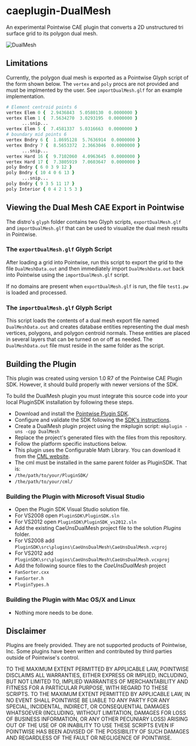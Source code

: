 # caeplugin-DualMesh
An experimental Pointwise CAE plugin that converts a 2D unstructured tri 
surface grid to its polygon dual mesh.

![DualMesh][Logo]


## Limitations

Currently, the polygon dual mesh is exported as a Pointwise Glyph script of 
the form shown below. The `vertex` and `poly` procs are not provided and 
must be implmented by the user. See `importDualMesh.glf` for an example 
implementation.

```Tcl
# Element centroid points 6
vertex Elem 0 {  2.9436843  5.0580130  0.0000000 }
vertex Elem 1 {  7.5634270  3.0293195  0.0000000 }
      ...snip...
vertex Elem 5 {  7.4581337  5.0316663  0.0000000 }
# boundary mid points 6
vertex Bndry 6 {  1.8695128  5.7636914  0.0000000 }
vertex Bndry 7 {  8.5653372  2.3663046  0.0000000 }
      ...snip...
vertex Hard 16 {  9.7102060  4.0963645  0.0000000 }
vertex Hard 17 {  7.3805919  7.0603647  0.0000000 }
poly Bndry { 6 0 3 9 12 }
poly Bndry { 10 4 0 6 13 }
      ...snip...
poly Bndry { 9 3 5 11 17 }
poly Interior { 0 4 2 1 5 3 }
```

## Viewing the Dual Mesh CAE Export in Pointwise

The distro's `glyph` folder contains two Glyph scripts, `exportDualMesh.glf` 
and `importDualMesh.glf` that can be used to visualize the dual mesh results 
in Pointwise.

### The `exportDualMesh.glf` Glyph Script

After loading a grid into Pointwise, run this script to export the grid to the 
file `DualMeshData.out` and then immediately import `DualMeshData.out` back 
into Pointwise using the `importDualMesh.glf` script.

If no domains are present when `exportDualMesh.glf` is run, the file `test1.pw` 
is loaded and processed.

### The `importDualMesh.glf` Glyph Script
 
This script loads the contents of a dual mesh export file named `DualMeshData.out`
and creates database entities representing the dual mesh vertices, polygons, and 
polygon centroid normals. These entities are placed in several layers that can be 
turned on or off as needed. The `DualMeshData.out` file must reside in the same 
folder as the script.


## Building the Plugin

This plugin was created using version 1.0 R7 of the Pointwise CAE Plugin SDK.
However, it should build properly with newer versions of the SDK.

To build the DualMesh plugin you must integrate this source code into your local PluginSDK 
installation by following these steps.

* Download and install the [Pointwise Plugin SDK][SDKdownload].
* Configure and validate the SDK following the [SDK's instructions][SDKdocs].
* Create a DualMesh plugin project using the mkplugin script: `mkplugin -uns -cpp DualMesh`
* Replace the project's generated files with the files from this repository.
* Follow the platform specific instuctions below.
* This plugin uses the Configurable Math Library. You can download it from the [CML website][CMLwebsite].
 * The cml must be installed in the same parent folder as PluginSDK. That is:
  * `/the/path/to/your/PluginSDK/`
  * `/the/path/to/your/cml/`

### Building the Plugin with Microsoft Visual Studio

* Open the Plugin SDK Visual Studio solution file.
 * For VS2008 open `PluginSDK\PluginSDK.sln`
 * For VS2012 open `PluginSDK\PluginSDK_vs2012.sln`
* Add the existing CaeUnsDualMesh project file to the solution *Plugins* folder.
 * For VS2008 add `PluginSDK\src\plugins\CaeUnsDualMesh\CaeUnsDualMesh.vcproj`
 * For VS2012 add `PluginSDK\src\plugins\CaeUnsDualMesh\CaeUnsDualMesh.vcxproj`
* Add the following source files to the *CaeUnsDualMesh* project
 * `FanSorter.cxx`
 * `FanSorter.h`
 * `PluginTypes.h`

### Building the Plugin with Mac OS/X and Linux

* Nothing more needs to be done.


## Disclaimer
Plugins are freely provided. They are not supported products of
Pointwise, Inc. Some plugins have been written and contributed by third
parties outside of Pointwise's control.

TO THE MAXIMUM EXTENT PERMITTED BY APPLICABLE LAW, POINTWISE DISCLAIMS
ALL WARRANTIES, EITHER EXPRESS OR IMPLIED, INCLUDING, BUT NOT LIMITED
TO, IMPLIED WARRANTIES OF MERCHANTABILITY AND FITNESS FOR A PARTICULAR
PURPOSE, WITH REGARD TO THESE SCRIPTS. TO THE MAXIMUM EXTENT PERMITTED
BY APPLICABLE LAW, IN NO EVENT SHALL POINTWISE BE LIABLE TO ANY PARTY
FOR ANY SPECIAL, INCIDENTAL, INDIRECT, OR CONSEQUENTIAL DAMAGES
WHATSOEVER (INCLUDING, WITHOUT LIMITATION, DAMAGES FOR LOSS OF BUSINESS
INFORMATION, OR ANY OTHER PECUNIARY LOSS) ARISING OUT OF THE USE OF OR
INABILITY TO USE THESE SCRIPTS EVEN IF POINTWISE HAS BEEN ADVISED OF THE
POSSIBILITY OF SUCH DAMAGES AND REGARDLESS OF THE FAULT OR NEGLIGENCE OF
POINTWISE.

[Logo]: https://raw.github.com/dbgarlisch/CaeUnsDualMesh/master/logo_dualmesh.png  "DualMesh Logo"
[SDKdocs]: http://www.pointwise.com/plugins
[SDKdownload]: http://www.pointwise.com/plugins/#sdk_downloads
[CMLwebsite]: http://cmldev.net/
